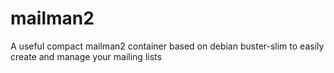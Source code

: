 # mailman2
A useful compact mailman2 container based on debian buster-slim to easily create and manage your mailing lists
